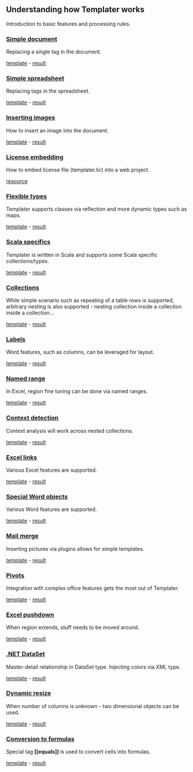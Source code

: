 ## Understanding how Templater works

Introduction to basic features and processing rules.

### [Simple document](SimpleDocument/Readme.md)

Replacing a single tag in the document.

[template](SimpleDocument/template/MyDocument.docx?raw=true) - [result](SimpleDocument/result.docx?raw=true)

### [Simple spreadsheet](SimpleSpreadsheet/Readme.md)

Replacing tags in the spreadsheet.

[template](SimpleSpreadsheet/template/MySpreadsheet.xlsx?raw=true) - [result](SimpleSpreadsheet/result.xlsx?raw=true)

### [Inserting images](ImageExample%20(Java)/Readme.md)

How to insert an image into the document.

[template](ImageExample%20(Java)/src/main/resources/Picture.docx?raw=true) - [result](ImageExample%20(Java)/result.docx?raw=true)

### [License embedding](WebExample%20(.NET)/Readme.md)

How to embed license file (templater.lic) into a web project.

[resource](WebExample%20(.NET)[WebExample%20(.NET)/TemplaterWeb.csproj#L96)

### [Flexible types](MapExample%20(Java)/Readme.md)

Templater supports classes via reflection and more dynamic types such as maps.

[template](MapExample%20(Java)/src/main/resources/MyMap.docx?raw=true) - [result](MapExample%20(Java)/result.docx?raw=true)

### [Scala specifics](BeerList%20(Scala)/Readme.md)

Templater is written in Scala and supports some Scala specific collections/types.

[template](BeerList%20(Scala)/src/main/resources/BeerList.docx?raw=true) - [result](BeerList%20(Scala)/result.docx?raw=true)

### [Collections](ListExample%20(Java)/Readme.md)

While simple scenario such as repeating of a table rows is supported, arbitrary nesting is also supported - nesting collection inside a collection inside a collection...

[template](ListExample%20(Java)/src/main/resources/MyList.docx?raw=true) - [result](ListExample%20(Java)/result.docx?raw=true)

### [Labels](Labels%20(.NET)/Readme.md)

Word features, such as columns, can be leveraged for layout.

[template](Labels%20(.NET)/label.docx?raw=true) - [result](Labels%20(.NET)/result.docx?raw=true)

### [Named range](NamedRange%20(Java)/Readme.md)

In Excel, region fine tuning can be done via named ranges.

[template](NamedRange%20(Java)/src/main/resources/Scorecard.xlsx?raw=true) - [result](NamedRange%20(Java)/result.xlsx?raw=true)

### [Context detection](SpreadsheetGrouping%20(.NET)/Readme.md)

Context analysis will work across nested collections.

[template](SpreadsheetGrouping%20(.NET)/Grouping.xlsx?raw=true) - [result](SpreadsheetGrouping%20(.NET)/result.xlsx?raw=true)

### [Excel links](ExcelLinks%20(Java)/Readme.md)

Various Excel features are supported.

[template](ExcelLinks%20(Java)/src/main/resources/Links.xlsx?raw=true) - [result](ExcelLinks%20(Java)/result.xlsx?raw=true)

### [Special Word objects](WordLinks/Readme.md)

Various Word features are supported.

[template](WordLinks/template/Links.docx?raw=true) - [result](WordLinks/result.docx?raw=true)

### [Mail merge](MailMerge%20(.NET)/Readme.md)

Inserting pictures via plugins allows for simple templates.

[template](MailMerge%20(.NET)/letter.docx?raw=true) - [result](MailMerge%20(.NET)/result.docx?raw=true)

### [Pivots](PivotExample%20(Java)/Readme.md)

Integration with complex office features gets the most out of Templater.

[template](PivotExample%20(Java)/src/main/resources/Pivot.xlsx?raw=true) - [result](PivotExample%20(Java)/result.xlsx?raw=true)

### [Excel pushdown](PushDownExample%20(Java)/Readme.md)

When region extends, stuff needs to be moved around.

[template](PushDownExample%20(Java)/src/main/resources/MyTable.xlsx?raw=true) - [result](PushDownExample%20(Java)/result.xlsx?raw=true)

### [.NET DataSet](DataSet%20(.NET)/Readme.md)

Master-detail relationship in DataSet type. Injecting colors via XML type.

[template](DataSet%20(.NET)/SampleLetter.docx?raw=true) - [result](DataSet%20(.NET)/result.docx?raw=true)

### [Dynamic resize](DynamicResize%20(Java)/Readme.md)

When number of columns is unknown - two dimensional objects can be used.

[template](DynamicResize%20(Java)/src/main/resources/GroceryList.docx?raw=true) - [result](DynamicResize%20(Java)/result.docx?raw=true)

### [Conversion to formulas](ToFormulaConversion%20(.NET)/Readme.md)

Special tag **[[equals]]** is used to convert cells into formulas.

[template](ToFormulaConversion%20(.NET)/SimpleConversion.xlsx?raw=true) - [result](ToFormulaConversion%20(.NET)/result.xlsx?raw=true)
